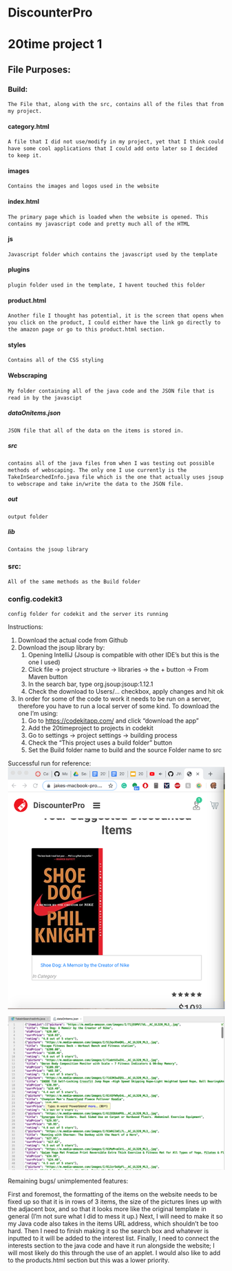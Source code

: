 # DiscounterPro
# 20time project 1

## File Purposes: 

### Build:
	The File that, along with the src, contains all of the files that from my project.  
#### category.html
	A file that I did not use/modify in my project, yet that I think could have some cool applications that I could add onto later so I decided to keep it.
#### images
	Contains the images and logos used in the website
#### index.html
	The primary page which is loaded when the website is opened. This contains my javascript code and pretty much all of the HTML
#### js
	Javascript folder which contains the javascript used by the template 
#### plugins
	plugin folder used in the template, I havent touched this folder
#### product.html
	Another file I thought has potential, it is the screen that opens when you click on the product, I could either have the link go directly to the amazon page or go to this product.html section.
#### styles
	Contains all of the CSS styling 
#### Webscraping 
	My folder containing all of the java code and the JSON file that is read in by the javascipt 
##### dataOnitems.json
	JSON file that all of the data on the items is stored in. 
##### src
	contains all of the java files from when I was testing out possible methods of webscaping. The only one I use currently is the TakeInSearchedInfo.java file which is the one that actually uses jsoup to webscrape and take in/write the data to the JSON file. 
##### out
	output folder
##### lib
	Contains the jsoup library


### src:
	All of the same methods as the Build folder 

### config.codekit3
	config folder for codekit and the server its running 



Instructions: 

1. Download the actual code from Github
2. Download the jsoup library by:
	1. Opening IntelliJ (Jsoup is compatible with other IDE’s but this is the one I used)
	2. Click file → project structure → libraries → the + button → From Maven button 
	3. In the search bar, type org.jsoup:jsoup:1.12.1
	4. Check the download to Users/… checkbox, apply changes and hit ok
3. In order for some of the code to work it needs to be run on a server, therefore you have to run a local server of some kind. To download the one I’m using: 
	1. Go to https://codekitapp.com/ and click “download the app” 
	2. Add the 20timeproject to projects in codekit
	3. Go to settings → project settings → building process 
	4. Check the “This project uses a build folder” button 
	5. Set the Build folder name to build and the source Folder name to src

Successful run for reference: 
![Image could not load](WebsiteRun.png)

![Image could not load](JavaRun.png)


Remaining bugs/ unimplemented features: 

First and foremost, the formatting of the items on the website needs to be fixed up so that it is in rows of 3 items, the size of the pictures lines up with the adjacent box, and so that it looks more like the original template in general (I’m not sure what I did to mess it up.) Next, I will need to make it so my Java code also takes in the items URL address, which shouldn’t be too hard. Then I need to finish making it so the search box and whatever is inputted to it will be added to the interest list. Finally, I need to connect the interests section to the java code and have it run alongside the website; I will most likely do this through the use of an applet. 
I would also like to add to the products.html section but this was a lower priority. 




